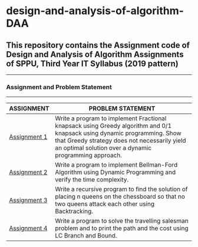 # design-and-analysis-of-algorithm-DAA

## This repository contains the Assignment code of Design and Analysis of Algorithm Assignments of SPPU, Third Year IT Syllabus (2019 pattern)
***

### Assignment and Problem Statement
---
|ASSIGNMENT| PROBLEM STATEMENT|
|----------|-----------------|
|[Assignment 1](https://github.com/khan-mujeeb/LP1-DAA-SPPU-IT-2019/tree/main/Assignment%201)|Write a program to implement Fractional knapsack using Greedy algorithm and 0/1 knapsack using dynamic programming. Show that Greedy strategy does not necessarily yield an optimal solution over a dynamic programming approach.|
|[Assignment 2](https://github.com/khan-mujeeb/LP1-DAA-SPPU-IT-2019/tree/main/Assignment%202)|Write a program to implement Bellman-Ford Algorithm using Dynamic Programming and verify the time complexity.|
|[Assignment 3](https://github.com/khan-mujeeb/LP1-DAA-SPPU-IT-2019/tree/main/Assignment%203)|Write a recursive program to find the solution of placing n queens on the chessboard so that no two queens attack each other using Backtracking.|
|[Assignment 4](https://github.com/khan-mujeeb/LP1-DAA-SPPU-IT-2019/tree/main/Assignment%204)|Write a program to solve the travelling salesman problem and to print the path and the cost using LC Branch and Bound.|
